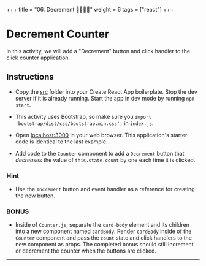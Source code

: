 +++
title = "06. Decrement 👩‍🎓👨‍🎓"
weight = 6
tags = ["react"] 
+++

# Decrement Counter

In this activity, we will add a "Decrement" button and click handler to the click counter application.

## Instructions

* Copy the [src](starter/src) folder into your Create React App boilerplate. Stop the dev server if it is already running. Start the app in dev mode by running `npm start`.

* This activity uses Bootstrap, so make sure you `import 'bootstrap/dist/css/bootstrap.min.css';` in `index.js`.

* Open [localhost:3000](http://localhost:3000) in your web browser. This application's starter code is identical to the last example.

* Add code to the `Counter` component to add a `Decrement` button that _decreases_ the value of `this.state.count` by one each time it is clicked.

### Hint

* Use the `Increment` button and event handler as a reference for creating the new button.

### BONUS

* Inside of `Counter.js`, separate the `card-body` element and its children into a new component named `cardBody`. Render `cardBody` inside of the `Counter` component and pass the `count` state and click handlers to the new component as props. The completed bonus should still increment or decrement the counter when the buttons are clicked.

---